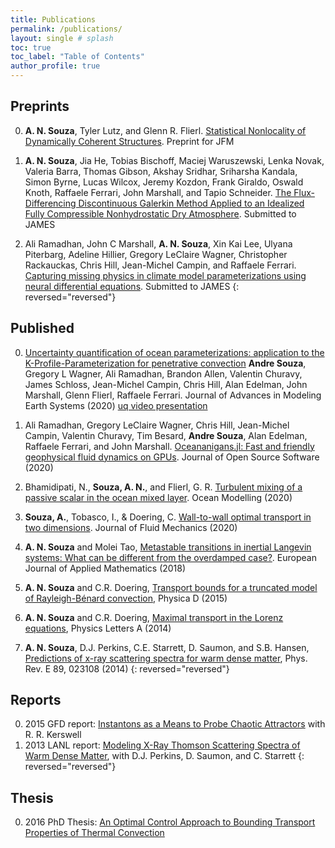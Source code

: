 ```yaml
---
title: Publications
permalink: /publications/
layout: single # splash
toc: true
toc_label: "Table of Contents"
author_profile: true
---
```



## Preprints
0. **A. N. Souza**, Tyler Lutz, and Glenn R. Flierl. [Statistical Nonlocality of Dynamically Coherent Structures]. Preprint for JFM

0. **A. N. Souza**, Jia He, Tobias Bischoff, Maciej Waruszewski, Lenka Novak, Valeria Barra, Thomas Gibson, Akshay Sridhar, Sriharsha Kandala, Simon Byrne, Lucas Wilcox, Jeremy Kozdon, Frank Giraldo, Oswald Knoth, Raffaele Ferrari, John Marshall, and Tapio Schneider. [The Flux-Differencing Discontinuous Galerkin Method Applied to an Idealized Fully Compressible Nonhydrostatic Dry Atmosphere]. Submitted to JAMES

0. Ali Ramadhan, John C Marshall, **A. N. Souza**, Xin Kai Lee, Ulyana Piterbarg, Adeline Hillier, Gregory LeClaire Wagner, Christopher Rackauckas, Chris Hill, Jean-Michel Campin, and Raffaele Ferrari. [Capturing missing physics in climate model parameterizations using neural differential equations]. Submitted to JAMES
{: reversed="reversed"}
## Published

0.  [Uncertainty quantification of ocean parameterizations: application to the K-Profile-Parameterization for penetrative convection]
    **Andre Souza**, Gregory L Wagner, Ali Ramadhan, Brandon Allen, Valentin Churavy, James Schloss, Jean-Michel Campin, Chris Hill,
    Alan Edelman, John Marshall, Glenn Flierl, Raffaele Ferrari.
    Journal of Advances in Modeling Earth Systems (2020) [uq video presentation]

0. Ali Ramadhan, Gregory LeClaire Wagner, Chris Hill, Jean-Michel Campin, Valentin Churavy, Tim Besard, **Andre Souza**, Alan Edelman, Raffaele Ferrari, and John Marshall. [Oceananigans.jl: Fast and friendly geophysical fluid dynamics on GPUs]. Journal of Open Source Software (2020)
0. Bhamidipati, N., **Souza, A. N.**, and Flierl, G. R. [Turbulent mixing of a passive scalar in the ocean mixed layer]. Ocean Modelling (2020)
0. **Souza, A.**, Tobasco, I., & Doering, C. [Wall-to-wall optimal transport in two dimensions]. Journal of Fluid Mechanics (2020)
0. **A. N. Souza** and Molei Tao, [Metastable transitions in inertial Langevin systems: What can be different from the overdamped case?]. European Journal of Applied
Mathematics (2018)
0. **A. N. Souza** and C.R. Doering, [Transport bounds for a truncated model of Rayleigh-Bénard convection], Physica D (2015)
0. **A. N. Souza** and C.R. Doering, [Maximal transport in the Lorenz equations],
Physics Letters A (2014)
0. **A. N. Souza**, D.J. Perkins, C.E. Starrett, D. Saumon, and S.B. Hansen, [Predictions of x-ray scattering spectra for warm dense matter], Phys. Rev. E 89,
023108 (2014)
{: reversed="reversed"}

## Reports

0. 2015 GFD report: [Instantons as a Means to Probe Chaotic Attractors] with R. R. Kerswell
0. 2013 LANL report: [Modeling X-Ray Thomson Scattering Spectra of Warm Dense Matter], with D.J. Perkins, D. Saumon, and C. Starrett
{: reversed="reversed"}

## Thesis

0. 2016 PhD Thesis: [An Optimal Control Approach to Bounding Transport Properties of Thermal Convection]

<!-- Youtube -->
[uq video presentation]: https://www.youtube.com/watch?v=PKGFkCg58fE&ab_channel=SIAMMPE

<!-- Unpublished -->
[Statistical Nonlocality of Dynamically Coherent Structures]: https://arxiv.org/abs/2211.16608
[The Flux-Differencing Discontinuous Galerkin Method Applied to an Idealized Fully Compressible Nonhydrostatic Dry Atmosphere]: https://essopenarchive.org/doi/full/10.1002/essoar.10512731.2
[Capturing missing physics in climate model parameterizations using neural differential equations]: https://essopenarchive.org/doi/full/10.1002/essoar.10512533.1

<!-- Published -->
[Uncertainty quantification of ocean parameterizations: application to the K-Profile-Parameterization for penetrative convection]: https://agupubs.onlinelibrary.wiley.com/doi/full/10.1029/2020MS002108
[Oceananigans.jl: Fast and friendly geophysical fluid dynamics on GPUs]: https://joss.theoj.org/papers/10.21105/joss.02018
[Turbulent mixing of a passive scalar in the ocean mixed layer]: https://www.sciencedirect.com/science/article/abs/pii/S1463500319302665
[Wall-to-wall optimal transport in two dimensions]: https://www.cambridge.org/core/journals/journal-of-fluid-mechanics/article/walltowall-optimal-transport-in-two-dimensions/14BBFC698F9BFFEA72FB463E3CB86B36
[Metastable transitions in inertial Langevin systems: What can be different from the overdamped case?]: https://www.cambridge.org/core/journals/european-journal-of-applied-mathematics/article/metastable-transitions-in-inertial-langevin-systems-what-can-be-different-from-the-overdamped-case/6B0F1CB2386E57DC94418858FD81F554
[Transport bounds for a truncated model of Rayleigh-Bénard convection]: https://www.sciencedirect.com/science/article/abs/pii/S016727891500086X
[Maximal transport in the Lorenz equations]: https://www.sciencedirect.com/science/article/abs/pii/S0375960114012067
[Predictions of x-ray scattering spectra for warm dense matter]: https://journals.aps.org/pre/abstract/10.1103/PhysRevE.89.023108

<!-- Report -->
[Instantons as a Means to Probe Chaotic Attractors]: https://gfd.whoi.edu/wp-content/uploads/sites/18/2018/03/Andre_Souza_x_243644.pdf

[Modeling X-Ray Thomson Scattering Spectra of Warm Dense Matter]: https://www.lanl.gov/org/padwp/adx/computational-physics/summer-workshop/report-archive.php

<!-- Thesis -->
[An Optimal Control Approach to Bounding Transport Properties of Thermal Convection]: https://deepblue.lib.umich.edu/handle/2027.42/133426
